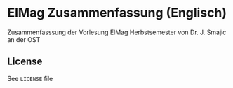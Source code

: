 # ElMag Zusammenfassung (Englisch)
Zusammenfasssung der Vorlesung ElMag Herbstsemester von Dr. J. Smajic an der OST

## License
See `LICENSE` file
